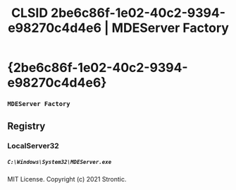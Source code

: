 ﻿---
title: "CLSID 2be6c86f-1e02-40c2-9394-e98270c4d4e6 | MDEServer Factory"
excerpt: What is COM-Object CLSID 2be6c86f-1e02-40c2-9394-e98270c4d4e6?
---

# {2be6c86f-1e02-40c2-9394-e98270c4d4e6}

### `MDEServer Factory`

## Registry


### LocalServer32

##### `C:\Windows\System32\MDEServer.exe`

MIT License. Copyright (c) 2021 Strontic.


